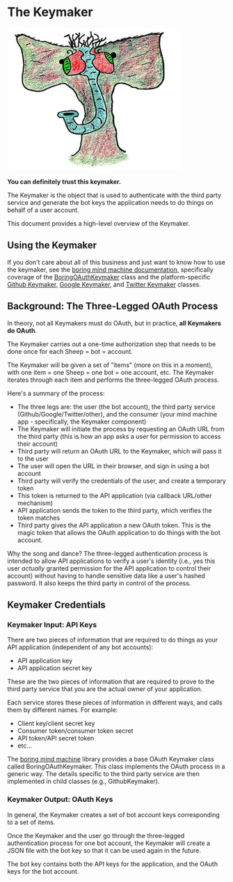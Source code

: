 # The Keymaker

![the keymaker](img/keymaker.jpg)

**You can definitely trust this keymaker.**

The Keymaker is the object that is used to authenticate with the third party
service and generate the bot keys the application needs to do things on behalf
of a user account.

This document provides a high-level overview of the Keymaker.


## Using the Keymaker

If you don't care about all of this business and just want to know
how to use the keymaker, see the [boring mind machine
documentation](https://pages.charlesreid1.com/boring-mind-machine),
specifically coverage of the [BoringOAuthKeymaker](../boring_keymaker.md) class
and the platform-specific [Github Keymaker](../keymaker_github.md),
[Google Keymaker](../keymaker_google.md), and [Twitter Keymaker](../keymaker_twitter.md)
classes.


## Background: The Three-Legged OAuth Process

In theory, not all Keymakers must do OAuth, but in practice,
**all Keymakers do OAuth**.

The Keymaker carries out a one-time authorization step that needs to 
be done once for each Sheep = bot = account.

The Keymaker will be given a set of "items" (more on this in a moment), with one
item = one Sheep = one bot = one account, etc.  The Keymaker iterates through
each item and performs the three-legged OAuth process.

Here's a summary of the process:

* The three legs are: the user (the bot account), the third party service (Github/Google/Twitter/other), and the consumer 
    (your mind machine app - specifically, the Keymaker component)
* The Keymaker will initiate the process by requesting an OAuth URL from the third party
    (this is how an app asks a user for permission to access their account)
* Third party will return an OAuth URL to the Keymaker, which will pass it to the user
* The user will open the URL in their browser, and sign in using a bot account
* Third party will verify the credentials of the user, and create a temporary token
* This token is returned to the API application (via callback URL/other mechanism)
* API application sends the token to the third party, which verifies the token matches
* Third party gives the API application a new OAuth token. This is the magic token
    that allows the OAuth application to do things with the bot account.

Why the song and dance? The three-legged authentication process is intended to 
allow API applications to verify a user's identity (i.e., yes this user _actually_ granted
permission for the API application to control their account) without having to handle
sensitive data like a user's hashed password. It also keeps the third party in
control of the process.


## Keymaker Credentials

### Keymaker Input: API Keys

There are two pieces of information that are required
to do things as your API application (independent of any
bot accounts):

* API application key
* API application secret key

These are the two pieces of information that are required to prove
to the third party service that you are the actual owner of your
application.

Each service stores these pieces of information in different ways,
and calls them by different names. For example:

* Client key/client secret key
* Consumer token/consumer token secret
* API token/API secret token
* etc...

The [boring mind machine](#)
library provides a base OAuth Keymaker class
called BoringOAuthKeymaker. This class implements
the OAuth process in a generic way. The details
specific to the third party service are then implemented
in child classes (e.g., GithubKeymaker).


### Keymaker Output: OAuth Keys

In general, the Keymaker creates a set of bot account keys
corresponding to a set of items.

Once the Keymaker and the user go through the three-legged
authentication process for one bot account, the Keymaker
will create a JSON file with the bot key so that it can
be used again in the future.

The bot key contains both the API keys for the application,
and the OAuth keys for the bot account.



